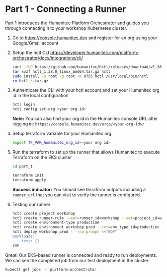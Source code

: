 # Part 1 - Connecting a Runner

Part 1 introduces the Humanitec Platform Orchestrator and guides you through connecting it to your workshop Kubernetes cluster.

1. Go to <https://console.humanitec.dev> and register for an org using your Google/Gmail account
2. Setup the hctl CLI <https://developer.humanitec.com/platform-orchestrator/docs/integrations/cli/>

    ```sh
    curl -fLO https://github.com/humanitec/hctl/releases/download/v1.38.0/hctl_1.38.0_linux_amd64.tar.gz
    tar xvzf hctl_1.38.0_linux_amd64.tar.gz hctl
    sudo install -o root -g root -m 0755 hctl /usr/local/bin/hctl
    rm hctl_*.tar.gz
    ```

3. Authenticate the CLI with your hctl account and set your Humanitec org id in the local configuration

    ```sh
    hctl login
    hctl config set-org <your org id>
    ```
    
    **Note:** You can also find your org id in the Humanitec console URL after logging in: `https://console.humanitec.dev/orgs/<your-org-id>/`

4. Setup terraform variable for your Humanitec org

    ```sh
    export TF_VAR_humanitec_org_id=<your org id>
    ```

5. Run the terraform to set up the runner that allows Humanitec to execute Terraform on the EKS cluster

    ```sh
    cd part_1

    terraform init
    terraform apply
    ```
    
    **Success indicator:** You should see terraform outputs including a `runner_url` that you can visit to verify the runner is configured.

6. Testing our runner

    ```sh
    hctl create project workshop
    hctl create runner-rule --set=runner_id=workshop --set=project_id=workshop
    hctl create environment-type production
    hctl create environment workshop prod --set=env_type_id=production
    hctl deploy workshop prod - --no-prompt <<"EOF"
    workloads:
        test: {}
    EOF
    ```

Great! Our EKS-based runner is connected and ready to run deployments. We can see the completed job from our test deployment in the cluster:

```sh
kubectl get jobs -n platform-orchestrator
```
